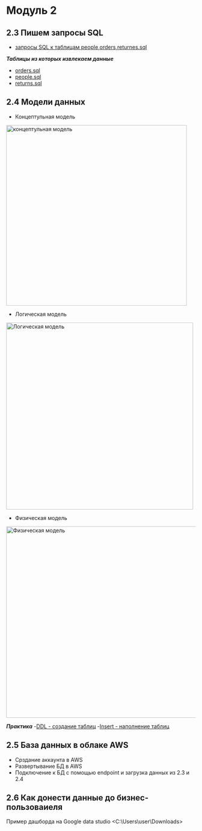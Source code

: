 # Модуль 2
## 2.3 Пишем запросы SQL
- [запросы SQL к таблицам people,orders,returnes.sql](https://github.com/YanaKhusainova/Data-Learn/blob/main/Module%202/2.3%20%D0%B7%D0%B0%D0%BF%D1%80%D0%BE%D1%81%D1%8B%20SQL%20%D0%BA%20%D1%82%D0%B0%D0%B1%D0%BB%D0%B8%D1%86%D0%B0%D0%BC%20people%2Corders%2Creturnes.sql)

***Таблицы из которых извлекаем данные***
- [orders.sql](https://github.com/YanaKhusainova/Data-Learn/blob/main/Module%202/orders.sql)
- [people.sql](https://github.com/YanaKhusainova/Data-Learn/blob/main/Module%202/people.sql)
- [returns.sql](https://github.com/YanaKhusainova/Data-Learn/blob/main/Module%202/returns.sql)

## 2.4 Модели данных
- Концептульная модель
<img width="480" alt="концептульная модель" src="https://user-images.githubusercontent.com/63101910/147455861-d853843b-a088-4c12-a737-b38fb986e491.png">

- Логическая модель
<img width="497" alt="Логическая модель" src="https://user-images.githubusercontent.com/63101910/147456213-9f8583dd-5a6a-4923-8dc6-833b296fc2e6.png">

- Физическая модель
<img width="509" alt="Физическая модель" src="https://user-images.githubusercontent.com/63101910/147457537-d6c37d18-4059-48b5-99d9-440fcf4fdb82.png">

***Практика***
-[DDL - создание таблиц](https://github.com/YanaKhusainova/Data-Learn/blob/main/Module%202/DDL.sql)
-[Insert - наполнение таблиц](https://github.com/YanaKhusainova/Data-Learn/blob/main/Module%202/insert_data.sql)

## 2.5 База данных в облаке AWS
- Срздание аккаунта в AWS
- Развертывание БД в AWS
- Подключение к БД с помощью endpoint и загрузка данных из 2.3 и 2.4

## 2.6 Как донести данные до бизнес-пользоваиеля

Пример дашборда на Google data studio
<C:\Users\user\Downloads>

